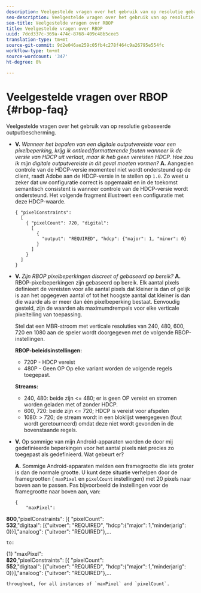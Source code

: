```yaml
---
description: Veelgestelde vragen over het gebruik van op resolutie gebaseerde outputbescherming.
seo-description: Veelgestelde vragen over het gebruik van op resolutie gebaseerde outputbescherming.
seo-title: Veelgestelde vragen over RBOP
title: Veelgestelde vragen over RBOP
uuid: 7dcd337c-369a-474c-8768-409c48b5cee5
translation-type: tm+mt
source-git-commit: 9d2e046ae259c05fb4c278f464c9a26795e554fc
workflow-type: tm+mt
source-wordcount: '347'
ht-degree: 0%

---
```



# Veelgestelde vragen over RBOP {#rbop-faq}

Veelgestelde vragen over het gebruik van op resolutie gebaseerde outputbescherming.

* **V.** *Wanneer het bepalen van een digitale outputvereiste voor een pixelbeperking, krijg ik ontleed/formatterende fouten wanneer ik de versie van HDCP uit verlaat, maar ik heb geen vereisten HDCP. Hoe zou ik mijn digitale outputvereiste in dit geval moeten vormen?* **A.** Aangezien controle van de HDCP-versie momenteel niet wordt ondersteund op de client, raadt Adobe aan de HDCP-versie in te stellen op `1.0`. Zo weet u zeker dat uw configuratie correct is opgemaakt en in de toekomst semantisch consistent is wanneer controle van de HDCP-versie wordt ondersteund. Het volgende fragment illustreert een configuratie met deze HDCP-waarde.

   ```
   { "pixelConstraints":  
     [  
       { "pixelCount": 720, "digital":  
         [  
           {  
             "output": "REQUIRED", "hdcp": {"major": 1, "minor": 0}  
           }  
         ]  
       }  
     ]  
   }
   ```

* **V.** *Zijn RBOP pixelbeperkingen discreet of gebaseerd op bereik?* **A.** RBOP-pixelbeperkingen zijn gebaseerd op bereik. Elk aantal pixels definieert de vereisten voor alle aantal pixels dat kleiner is dan of gelijk is aan het opgegeven aantal of tot het hoogste aantal dat kleiner is dan die waarde als er meer dan één pixelbeperking bestaat. Eenvoudig gesteld, zijn de waarden als maximumdrempels voor elke verticale pixeltelling van toepassing.

   Stel dat een MBR-stroom met verticale resoluties van 240, 480, 600, 720 en 1080 aan de speler wordt doorgegeven met de volgende RBOP-instellingen.

   **RBOP-beleidsinstellingen:**

   * 720P - HDCP vereist
   * 480P - Geen OP
   Op elke variant worden de volgende regels toegepast.

   **Streams:**

   * 240, 480: beide zijn &lt;= 480; er is geen OP vereist en stromen worden geladen met of zonder HDCP.
   * 600, 720: beide zijn &lt;= 720; HDCP is vereist voor afspelen
   * 1080: > 720; de stream wordt in een bloklijst weergegeven (fout wordt geretourneerd) omdat deze niet wordt gevonden in de bovenstaande regels.


* **V.** Op sommige van mijn Android-apparaten worden de door mij gedefinieerde beperkingen voor het aantal pixels niet precies zo toegepast als gedefinieerd. Wat gebeurt er?

   **A.** Sommige Android-apparaten melden een framegrootte die iets groter is dan de normale grootte. U kunt deze situatie verhelpen door de framegrootten ( `maxPixel` en `pixelCount` instellingen) met 20 pixels naar boven aan te passen. Pas bijvoorbeeld de instellingen voor de framegrootte naar boven aan, van:

   ```
   { 
       "maxPixel":  
   
<b>800</b>,&quot;pixelConstraints&quot;: [{ &quot;pixelCount&quot;:\
<b>532</b>,&quot;digitaal&quot;: [{&quot;uitvoer&quot;: &quot;REQUIRED&quot;, &quot;hdcp&quot;:{&quot;major&quot;: 1,&quot;minderjarig&quot;: 0}}],&quot;analoog&quot;: {&quot;uitvoer&quot;: &quot;REQUIRED&quot;},...

```
to: 
```
{1} &quot;maxPixel&quot;:\
<b>820</b>,&quot;pixelConstraints&quot;: [{ &quot;pixelCount&quot;:\
<b>552</b>,&quot;digitaal&quot;: [{&quot;uitvoer&quot;: &quot;REQUIRED&quot;, &quot;hdcp&quot;:{&quot;major&quot;: 1,&quot;minderjarig&quot;: 0}}],&quot;analoog&quot;: {&quot;uitvoer&quot;: &quot;REQUIRED&quot;},...

```
throughout, for all instances of `maxPixel` and `pixelCount`.

